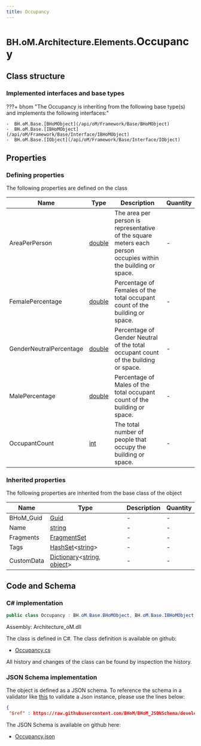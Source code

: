 ```yaml
---
title: Occupancy
---
```


# <small>BH.oM.Architecture.Elements.</small>**Occupancy**



## Class structure

### Implemented interfaces and base types

???+ bhom "The Occupancy is inheriting from the following base type(s) and implements the following interfaces:"

    -  BH.oM.Base.[BHoMObject](/api/oM/Framework/Base/BHoMObject)
    -  BH.oM.Base.[IBHoMObject](/api/oM/Framework/Base/Interface/IBHoMObject)
    -  BH.oM.Base.[IObject](/api/oM/Framework/Base/Interface/IObject)


## Properties



### Defining properties

The following properties are defined on the class

| Name             | Type             | Description      | Quantity         |
|------------------|------------------|------------------|------------------|
| AreaPerPerson | [double](https://learn.microsoft.com/en-us/dotnet/api/System.Double?view=netstandard-2.0) | The area per person is representative of the square meters each person occupies within the building or space. | - |
| FemalePercentage | [double](https://learn.microsoft.com/en-us/dotnet/api/System.Double?view=netstandard-2.0) | Percentage of Females of the total occupant count of the building or space. | - |
| GenderNeutralPercentage | [double](https://learn.microsoft.com/en-us/dotnet/api/System.Double?view=netstandard-2.0) | Percentage of Gender Neutral of the total occupant count of the building or space. | - |
| MalePercentage | [double](https://learn.microsoft.com/en-us/dotnet/api/System.Double?view=netstandard-2.0) | Percentage of Males of the total occupant count of the building or space. | - |
| OccupantCount | [int](https://learn.microsoft.com/en-us/dotnet/api/System.Int32?view=netstandard-2.0) | The total number of people that occupy the building or space. | - |


### Inherited properties
The following properties are inherited from the base class of the object

| Name             | Type             | Description      | Quantity         |
|------------------|------------------|------------------|------------------|
| BHoM_Guid | [Guid](https://learn.microsoft.com/en-us/dotnet/api/System.Guid?view=netstandard-2.0) | - | - |
| Name | [string](https://learn.microsoft.com/en-us/dotnet/api/System.String?view=netstandard-2.0) | - | - |
| Fragments | [FragmentSet](/api/oM/Framework/Base/FragmentSet) | - | - |
| Tags | [HashSet](https://learn.microsoft.com/en-us/dotnet/api/System.Collections.Generic.HashSet-1?view=netstandard-2.0)&lt;[string](https://learn.microsoft.com/en-us/dotnet/api/System.String?view=netstandard-2.0)&gt; | - | - |
| CustomData | [Dictionary](https://learn.microsoft.com/en-us/dotnet/api/System.Collections.Generic.Dictionary-2?view=netstandard-2.0)&lt;[string](https://learn.microsoft.com/en-us/dotnet/api/System.String?view=netstandard-2.0), [object](https://learn.microsoft.com/en-us/dotnet/api/System.Object?view=netstandard-2.0)&gt; | - | - |


## Code and Schema

### C# implementation

``` C# title="C#"
public class Occupancy : BH.oM.Base.BHoMObject, BH.oM.Base.IBHoMObject, BH.oM.Base.IObject
```

Assembly: Architecture_oM.dll

The class is defined in C#. The class definition is available on github:

- [Occupancy.cs](https://github.com/BHoM/BHoM/blob/develop/Architecture_oM/Elements\Occupancy.cs)

All history and changes of the class can be found by inspection the history.
### JSON Schema implementation

The object is defined as a JSON schema. To reference the schema in a validator like [this](https://www.jsonschemavalidator.net/) to validate a Json instance, please use the lines below:

``` json title="JSON Schema"
{
 "$ref" : https://raw.githubusercontent.com/BHoM/BHoM_JSONSchema/develop/Architecture_oM/Elements/Occupancy.json}
```

The JSON Schema is available on github here:

- [Occupancy.json](https://github.com/BHoM/BHoM_JSONSchema/blob/develop/Architecture_oM/Elements/Occupancy.json)
